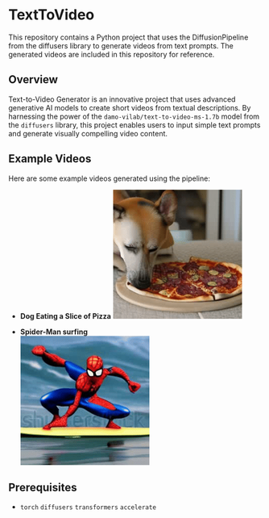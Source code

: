 # TextToVideo
This repository contains a Python project that uses the DiffusionPipeline from the diffusers library to generate videos from text prompts. The generated videos are included in this repository for reference.
## Overview
Text-to-Video Generator is an innovative project that uses advanced generative AI models to create short videos from textual descriptions. By harnessing the power of the ```damo-vilab/text-to-video-ms-1.7b``` model from the ```diffusers``` library, this project enables users to input simple text prompts and generate visually compelling video content.
## Example Videos
Here are some example videos generated using the pipeline:
- **Dog Eating a Slice of Pizza**
![Dog Eating Pizza](generated_videos/Dogg_eating_pizza.gif)

- **Spider-Man surfing**  
![Spider man surfing](generated_videos/Spiderman_surfing.gif)
## Prerequisites
- ```torch``` ```diffusers``` ```transformers``` ```accelerate```
